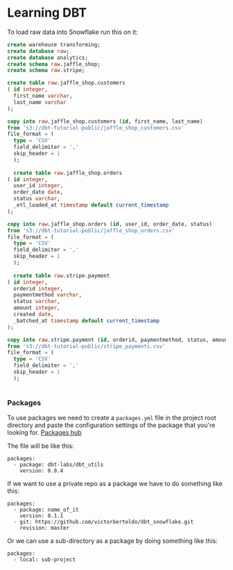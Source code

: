 # Learning DBT

To load raw data into Snowflake run this on it:

```SQL
create warehouse transforming;
create database raw;
create database analytics;
create schema raw.jaffle_shop;
create schema raw.stripe;

create table raw.jaffle_shop.customers 
( id integer,
  first_name varchar,
  last_name varchar
);

copy into raw.jaffle_shop.customers (id, first_name, last_name)
from 's3://dbt-tutorial-public/jaffle_shop_customers.csv'
file_format = (
  type = 'CSV'
  field_delimiter = ','
  skip_header = 1
  );
  
  create table raw.jaffle_shop.orders
( id integer,
  user_id integer,
  order_date date,
  status varchar,
  _etl_loaded_at timestamp default current_timestamp
);

copy into raw.jaffle_shop.orders (id, user_id, order_date, status)
from 's3://dbt-tutorial-public/jaffle_shop_orders.csv'
file_format = (
  type = 'CSV'
  field_delimiter = ','
  skip_header = 1
  );
  
  create table raw.stripe.payment 
( id integer,
  orderid integer,
  paymentmethod varchar,
  status varchar,
  amount integer,
  created date,
  _batched_at timestamp default current_timestamp
);

copy into raw.stripe.payment (id, orderid, paymentmethod, status, amount, created)
from 's3://dbt-tutorial-public/stripe_payments.csv'
file_format = (
  type = 'CSV'
  field_delimiter = ','
  skip_header = 1
  );
  
```

### Packages

To use packages we need to create a `packages.yml` file in the project root directory and paste the configuration settings of the package that you're looking for.
[Packages hub](https://hub.getdbt.com/)

The file will be like this:
``` YML
packages:
  - package: dbt-labs/dbt_utils
    version: 0.8.4
```

If we want to use a private repo as a package we have to do something like this:

``` YML
packages:
  - package: name_of_it
    version: 0.1.1
  - git: https://github.com/victorbertoldo/dbt_snowflake.git
    revision: master
```

Or we can use a sub-directory as a package by doing something like this:

``` YML
packages:
  - local: sub-project
```
